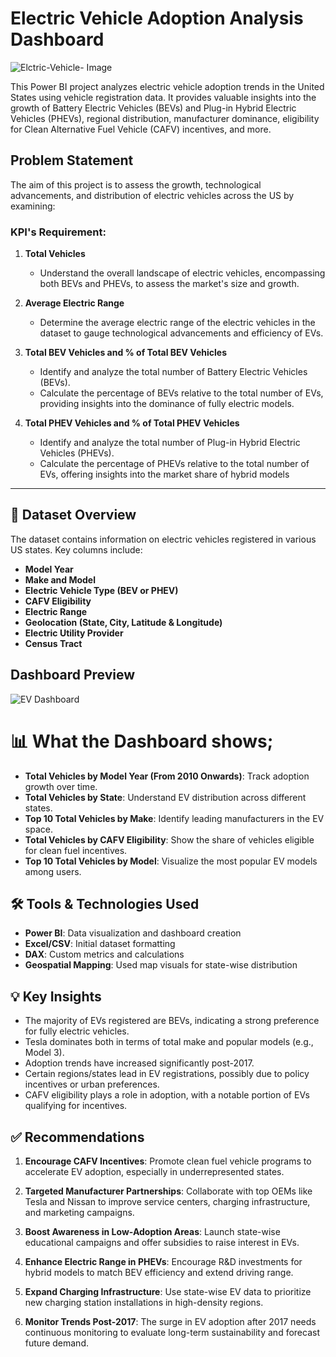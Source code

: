 #  Electric Vehicle Adoption Analysis Dashboard

![Elctric-Vehicle- Image](https://github.com/user-attachments/assets/05de6992-ec64-4710-a5ae-c4da934558ea)

This Power BI project analyzes electric vehicle adoption trends in the United States using vehicle registration data. It provides valuable insights into the growth of Battery Electric Vehicles (BEVs) and Plug-in Hybrid Electric Vehicles (PHEVs), regional distribution, manufacturer dominance, eligibility for Clean Alternative Fuel Vehicle (CAFV) incentives, and more.

##  Problem Statement

The aim of this project is to assess the growth, technological advancements, and distribution of electric vehicles across the US by examining:

###  KPI's Requirement:

1. **Total Vehicles**
   - Understand the overall landscape of electric vehicles, encompassing both BEVs and PHEVs, to assess the market's size and growth.
2. **Average Electric Range**
   - Determine the average electric range of the electric vehicles in the dataset to gauge technological advancements and efficiency of EVs.

3. **Total BEV Vehicles and % of Total BEV Vehicles**
   - Identify and analyze the total number of Battery Electric Vehicles (BEVs).
   - Calculate the percentage of BEVs relative to the total number of EVs, providing insights into the dominance of fully electric models.

4. **Total PHEV Vehicles and % of Total PHEV Vehicles**
   - Identify and analyze the total number of Plug-in Hybrid Electric Vehicles (PHEVs).
   - Calculate the percentage of PHEVs relative to the total number of EVs, offering insights into the market share of hybrid models

---

## 🧾 Dataset Overview

The dataset contains information on electric vehicles registered in various US states. Key columns include:

- **Model Year**
- **Make and Model**
- **Electric Vehicle Type (BEV or PHEV)**
- **CAFV Eligibility**
- **Electric Range**
- **Geolocation (State, City, Latitude & Longitude)**
- **Electric Utility Provider**
- **Census Tract**

##  Dashboard Preview

![EV Dashboard](https://github.com/user-attachments/assets/c1f06cee-4665-4b47-9153-7758468e8122)

# 📊 What the Dashboard shows;

- **Total Vehicles by Model Year (From 2010 Onwards)**: Track adoption growth over time.
- **Total Vehicles by State**: Understand EV distribution across different states.
- **Top 10 Total Vehicles by Make**: Identify leading manufacturers in the EV space.
- **Total Vehicles by CAFV Eligibility**: Show the share of vehicles eligible for clean fuel incentives.
- **Top 10 Total Vehicles by Model**: Visualize the most popular EV models among users.
  
## 🛠 Tools & Technologies Used
- **Power BI**: Data visualization and dashboard creation
- **Excel/CSV**: Initial dataset formatting
- **DAX**: Custom metrics and calculations
- **Geospatial Mapping**: Used map visuals for state-wise distribution

## 💡 Key Insights

- The majority of EVs registered are BEVs, indicating a strong preference for fully electric vehicles.
- Tesla dominates both in terms of total make and popular models (e.g., Model 3).
- Adoption trends have increased significantly post-2017.
- Certain regions/states lead in EV registrations, possibly due to policy incentives or urban preferences.
- CAFV eligibility plays a role in adoption, with a notable portion of EVs qualifying for incentives.

## ✅ Recommendations

1. **Encourage CAFV Incentives**: Promote clean fuel vehicle programs to accelerate EV adoption, especially in underrepresented states.

2. **Targeted Manufacturer Partnerships**: Collaborate with top OEMs like Tesla and Nissan to improve service centers, charging infrastructure, and marketing campaigns.

3. **Boost Awareness in Low-Adoption Areas**: Launch state-wise educational campaigns and offer subsidies to raise interest in EVs.

4. **Enhance Electric Range in PHEVs**: Encourage R&D investments for hybrid models to match BEV efficiency and extend driving range.

5. **Expand Charging Infrastructure**: Use state-wise EV data to prioritize new charging station installations in high-density regions.

6. **Monitor Trends Post-2017**: The surge in EV adoption after 2017 needs continuous monitoring to evaluate long-term sustainability and forecast future demand.

